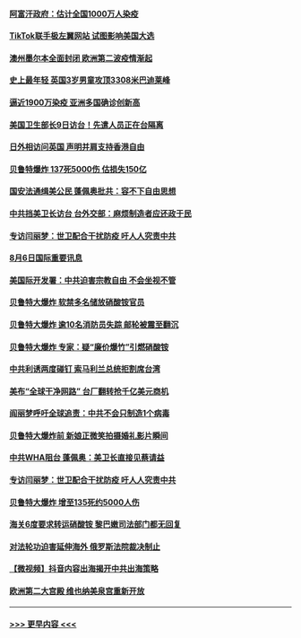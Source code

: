 #### [阿富汗政府：估计全国1000万人染疫](../pages/prog202/a102912371.md?t=08070551) 
#### [TikTok联手极左翼网站 试图影响美国大选](../pages/prog202/a102912395.md?t=08070551) 
#### [澳州墨尔本全面封闭 欧洲第二波疫情渐起](../pages/prog202/a102912376.md?t=08070551) 
#### [史上最年轻 英国3岁男童攻顶3308米巴迪莱峰](../pages/prog202/a102912202.md?t=08070551) 
#### [逼近1900万染疫 亚洲多国确诊创新高](../pages/prog202/a102912267.md?t=08070551) 
#### [美国卫生部长9日访台！先遣人员正在台隔离](../pages/prog202/a102912255.md?t=08070551) 
#### [日外相访问英国 声明并肩支持香港自由](../pages/prog202/a102912223.md?t=08070551) 
#### [贝鲁特爆炸 137死5000伤 估损失150亿](../pages/prog202/a102912218.md?t=08070551) 
#### [国安法通缉美公民 蓬佩奥批共：容不下自由思想](../pages/prog202/a102911359.md?t=08070551) 
#### [中共挡美卫长访台 台外交部：麻烦制造者应还政于民](../pages/prog202/a102912139.md?t=08070551) 
#### [专访闫丽梦：世卫配合干扰防疫 吁人人究责中共](../pages/prog202/a102912084.md?t=08070551) 
#### [8月6日国际重要讯息](../pages/prog202/a102912081.md?t=08070551) 
#### [美国际开发署：中共迫害宗教自由 不会坐视不管](../pages/prog202/a102912036.md?t=08070551) 
#### [贝鲁特大爆炸 软禁多名储放硝酸铵官员](../pages/prog202/a102911022.md?t=08070551) 
#### [贝鲁特大爆炸 逾10名消防员失踪 邮轮被震至翻沉](../pages/prog202/a102911918.md?t=08070551) 
#### [贝鲁特大爆炸 专家：疑“廉价爆竹”引燃硝酸铵](../pages/prog202/a102911902.md?t=08070551) 
#### [中共利诱两度碰钉 索马利兰总统拒割席台湾](../pages/prog202/a102911908.md?t=08070551) 
#### [美布“全球干净网路” 台厂翻转抢千亿美元商机](../pages/prog202/a102911903.md?t=08070551) 
#### [阎丽梦呼吁全球追责：中共不会只制造1个病毒](../pages/prog202/a102911878.md?t=08070551) 
#### [贝鲁特大爆炸前 新娘正微笑拍摄婚礼影片瞬间](../pages/prog202/a102911887.md?t=08070551) 
#### [中共WHA阻台 蓬佩奥：美卫长直接见蔡请益](../pages/prog202/a102911890.md?t=08070551) 
#### [专访闫丽梦：世卫配合干扰防疫 吁人人究责中共](../pages/prog202/a102911891.md?t=08070551) 
#### [贝鲁特大爆炸 增至135死约5000人伤](../pages/prog202/a102911791.md?t=08070551) 
#### [海关6度要求转运硝酸铵 黎巴嫩司法部门都无回复](../pages/prog202/a102911727.md?t=08070551) 
#### [对法轮功迫害延伸海外 俄罗斯法院裁决制止](../pages/prog202/a102911639.md?t=08070551) 
#### [【微视频】抖音内容出海揭开中共出海策略](../pages/prog202/a102911540.md?t=08070551) 
#### [欧洲第二大宫殿 维也纳美泉宫重新开放](../pages/prog202/a102911528.md?t=08070551) 

----
#### [ >>> 更早内容 <<< ](../indexes/prog202-earlier.md)
